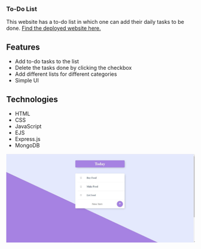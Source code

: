 ### To-Do List
This website has a to-do list in which one can add their daily tasks to be done.
[Find the deployed website here.](todo-list-doitnow.herokuapp.com)

## Features
- Add to-do tasks to the list
- Delete the tasks done by clicking the checkbox
- Add different lists for different categories
- Simple UI

## Technologies
- HTML
- CSS
- JavaScript
- EJS
- Express.js
- MongoDB

![Screenshot](to-do.jpeg)
